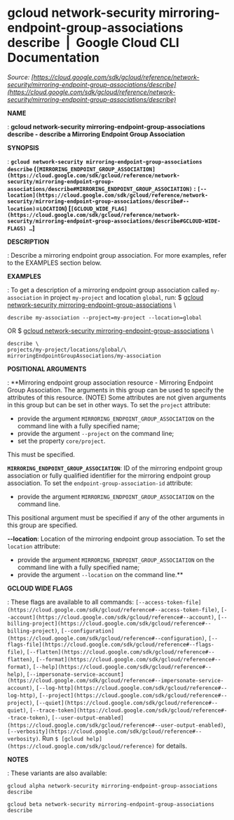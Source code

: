# gcloud network-security mirroring-endpoint-group-associations describe  |  Google Cloud CLI Documentation

*Source: [https://cloud.google.com/sdk/gcloud/reference/network-security/mirroring-endpoint-group-associations/describe](https://cloud.google.com/sdk/gcloud/reference/network-security/mirroring-endpoint-group-associations/describe)*

**NAME**

: **gcloud network-security mirroring-endpoint-group-associations describe - describe a Mirroring Endpoint Group Association**

**SYNOPSIS**

: **`gcloud network-security mirroring-endpoint-group-associations describe` (`[MIRRORING_ENDPOINT_GROUP_ASSOCIATION](https://cloud.google.com/sdk/gcloud/reference/network-security/mirroring-endpoint-group-associations/describe#MIRRORING_ENDPOINT_GROUP_ASSOCIATION)` : `[--location](https://cloud.google.com/sdk/gcloud/reference/network-security/mirroring-endpoint-group-associations/describe#--location)`=`LOCATION`) [`[GCLOUD_WIDE_FLAG](https://cloud.google.com/sdk/gcloud/reference/network-security/mirroring-endpoint-group-associations/describe#GCLOUD-WIDE-FLAGS) …`]**

**DESCRIPTION**

: Describe a mirroring endpoint group association.
For more examples, refer to the EXAMPLES section below.

**EXAMPLES**

: To get a description of a mirroring endpoint group association called
`my-association` in project `my-project` and location
`global`, run:
$ [gcloud
network-security mirroring-endpoint-group-associations](https://cloud.google.com/sdk/gcloud/reference/network-security/mirroring-endpoint-group-associations) \
```
describe my-association --project=my-project --location=global
```

OR
$ [gcloud
network-security mirroring-endpoint-group-associations](https://cloud.google.com/sdk/gcloud/reference/network-security/mirroring-endpoint-group-associations) \
```
describe \
projects/my-project/locations/global/\
mirroringEndpointGroupAssociations/my-association
```

**POSITIONAL ARGUMENTS**

: **Mirroring endpoint group association resource - Mirroring Endpoint Group
Association. The arguments in this group can be used to specify the attributes
of this resource. (NOTE) Some attributes are not given arguments in this group
but can be set in other ways.
To set the `project` attribute:

- provide the argument `MIRRORING_ENDPOINT_GROUP_ASSOCIATION` on the
command line with a fully specified name;
- provide the argument `--project` on the command line;
- set the property `core/project`.

This must be specified.

**`MIRRORING_ENDPOINT_GROUP_ASSOCIATION`**:
ID of the mirroring endpoint group association or fully qualified identifier for
the mirroring endpoint group association.
To set the `endpoint-group-association-id` attribute:

- provide the argument `MIRRORING_ENDPOINT_GROUP_ASSOCIATION` on the
command line.

This positional argument must be specified if any of the other arguments in this
group are specified.

**--location**:
Location of the mirroring endpoint group association.
To set the `location` attribute:

- provide the argument `MIRRORING_ENDPOINT_GROUP_ASSOCIATION` on the
command line with a fully specified name;
- provide the argument `--location` on the command line.**

**GCLOUD WIDE FLAGS**

: These flags are available to all commands: `[--access-token-file](https://cloud.google.com/sdk/gcloud/reference#--access-token-file)`,
`[--account](https://cloud.google.com/sdk/gcloud/reference#--account)`, `[--billing-project](https://cloud.google.com/sdk/gcloud/reference#--billing-project)`,
`[--configuration](https://cloud.google.com/sdk/gcloud/reference#--configuration)`,
`[--flags-file](https://cloud.google.com/sdk/gcloud/reference#--flags-file)`,
`[--flatten](https://cloud.google.com/sdk/gcloud/reference#--flatten)`, `[--format](https://cloud.google.com/sdk/gcloud/reference#--format)`, `[--help](https://cloud.google.com/sdk/gcloud/reference#--help)`, `[--impersonate-service-account](https://cloud.google.com/sdk/gcloud/reference#--impersonate-service-account)`,
`[--log-http](https://cloud.google.com/sdk/gcloud/reference#--log-http)`,
`[--project](https://cloud.google.com/sdk/gcloud/reference#--project)`, `[--quiet](https://cloud.google.com/sdk/gcloud/reference#--quiet)`, `[--trace-token](https://cloud.google.com/sdk/gcloud/reference#--trace-token)`, `[--user-output-enabled](https://cloud.google.com/sdk/gcloud/reference#--user-output-enabled)`,
`[--verbosity](https://cloud.google.com/sdk/gcloud/reference#--verbosity)`.
Run `$ [gcloud help](https://cloud.google.com/sdk/gcloud/reference)` for details.

**NOTES**

: These variants are also available:

```
gcloud alpha network-security mirroring-endpoint-group-associations describe
```

```
gcloud beta network-security mirroring-endpoint-group-associations describe
```